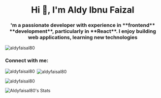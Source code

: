 <h1 align="center">Hi 👋, I'm Aldy Ibnu Faizal</h1>
<h3 align="center">'m a passionate developer with experience in **frontend** **development**, particularly in **React**. I enjoy building web applications, learning new technologies</h3>

<p align="left"> <img src="https://komarev.com/ghpvc/?username=aldyfaisal80&label=Profile%20views&color=0e75b6&style=flat" alt="aldyfaisal80" /> </p>

<h3 align="left">Connect with me:</h3>
<p align="left">
</p>

<p><img align="left" src="https://github-readme-stats.vercel.app/api/top-langs?username=aldyfaisal80&show_icons=true&locale=en&layout=compact" alt="aldyfaisal80" /></p>

<p>&nbsp;<img align="center" src="https://github-readme-stats.vercel.app/api?username=aldyfaisal80&show_icons=true&locale=en" alt="aldyfaisal80" /></p>

<p><img align="center" src="https://github-readme-streak-stats.herokuapp.com/?user=aldyfaisal80&" alt="aldyfaisal80" /></p>

![Aldyfaisal80's Stats](https://github-readme-stats.vercel.app/api?username=Aldyfaisal80&theme=vue-dark&show_icons=true&hide_border=false&count_private=true)
